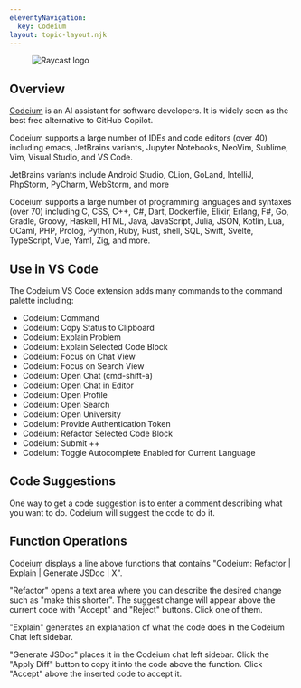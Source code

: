 ```yaml
---
eleventyNavigation:
  key: Codeium
layout: topic-layout.njk
---
```


<style>
  img {
    border: 1px solid gray;
  }
</style>

<figure style="width: 30%">
  <img alt="Raycast logo" style="border: 0"
    src="/blog/assets/raycast-logo.png?v={{pkg.version}}">
</figure>

## Overview

<a href="https://codeium.com" target="_blank">Codeium</a>
is an AI assistant for software developers.
It is widely seen as the best free alternative to GitHub Copilot.

Codeium supports a large number of IDEs and code editors (over 40) including
emacs, JetBrains variants, Jupyter Notebooks, NeoVim,
Sublime, Vim, Visual Studio, and VS Code.

JetBrains variants include Android Studio, CLion, GoLand,
IntelliJ, PhpStorm, PyCharm, WebStorm, and more

Codeium supports a large number of
programming languages and syntaxes (over 70) including
C, CSS, C++, C#, Dart, Dockerfile, Elixir, Erlang, F#, Go, Gradle, Groovy,
Haskell, HTML, Java, JavaScript, Julia, JSON, Kotlin, Lua, OCaml, PHP, Prolog,
Python, Ruby, Rust, shell, SQL, Swift, Svelte, TypeScript, Vue, Yaml, Zig,
and more.

## Use in VS Code

The Codeium VS Code extension adds
many commands to the command palette including:

- Codeium: Command
- Codeium: Copy Status to Clipboard
- Codeium: Explain Problem
- Codeium: Explain Selected Code Block
- Codeium: Focus on Chat View
- Codeium: Focus on Search View
- Codeium: Open Chat (cmd-shift-a)
- Codeium: Open Chat in Editor
- Codeium: Open Profile
- Codeium: Open Search
- Codeium: Open University
- Codeium: Provide Authentication Token
- Codeium: Refactor Selected Code Block
- Codeium: Submit ++
- Codeium: Toggle Autocomplete Enabled for Current Language

## Code Suggestions

One way to get a code suggestion is to
enter a comment describing what you want to do.
Codeium will suggest the code to do it.

## Function Operations

Codeium displays a line above functions that contains
"Codeium: Refactor | Explain | Generate JSDoc | X".

"Refactor" opens a text area where you can describe
the desired change such as "make this shorter".
The suggest change will appear above the current code
with "Accept" and "Reject" buttons. Click one of them.

"Explain" generates an explanation of what the code does
in the Codeium Chat left sidebar.

"Generate JSDoc" places it in the Codeium chat left sidebar.
Click the "Apply Diff" button to copy it into the code above the function.
Click "Accept" above the inserted code to accept it.
